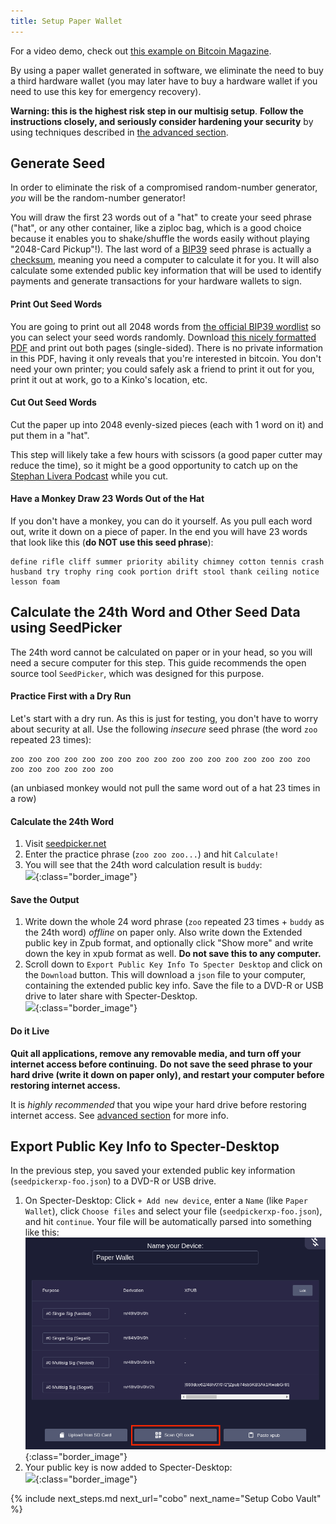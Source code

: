 ```yaml
---
title: Setup Paper Wallet
---
```


For a video demo, check out [this example on Bitcoin Magazine](https://www.pscp.tv/BitcoinMagazine/1lDxLygXdvmKm?t=24m05s).

By using a paper wallet generated in software, we eliminate the need to buy a third hardware wallet (you may later have to buy a hardware wallet if you need to use this key for emergency recovery).

**Warning: this is the highest risk step in our multisig setup**.
**Follow the instructions closely, and seriously consider hardening your security** by using techniques described in [the advanced section](paper-advanced).

## Generate Seed
In order to eliminate the risk of a compromised random-number generator, _you_ will be the random-number generator!

You will draw the first 23 words out of a "hat" to create your seed phrase ("hat", or any other container, like a ziploc bag, which is a good choice because it enables you to shake/shuffle the words easily without playing "2048-Card Pickup"!).
The last word of a [BIP39](https://github.com/bitcoin/bips/blob/master/bip-0039.mediawiki) seed phrase is actually a [checksum](https://en.wikipedia.org/wiki/Checksum), meaning you need a computer to calculate it for you.
It will also calculate some extended public key information that will be used to identify payments and generate transactions for your hardware wallets to sign.

#### Print Out Seed Words

You are going to print out all 2048 words from [the official BIP39 wordlist](https://github.com/bitcoin/bips/blob/master/bip-0039/english.txt) so you can select your seed words randomly.
Download [this nicely formatted PDF](/assets/guide/bip39_wordlist.pdf) and print out both pages (single-sided).
There is no private information in this PDF, having it only reveals that you're interested in bitcoin.
You don't need your own printer; you could safely ask a friend to print it out for you, print it out at work, go to a Kinko's location, etc.

#### Cut Out Seed Words
Cut the paper up into 2048 evenly-sized pieces (each with 1 word on it) and put them in a "hat".

This step will likely take a few hours with scissors (a good paper cutter may reduce the time), so it might be a good opportunity to catch up on the [Stephan Livera Podcast](https://stephanlivera.com/) while you cut.

#### Have a Monkey Draw 23 Words Out of the Hat
If you don't have a monkey, you can do it yourself.
As you pull each word out, write it down on a piece of paper.
In the end you will have 23 words that look like this (**do NOT use this seed phrase**):
```
define rifle cliff summer priority ability chimney cotton tennis crash husband try trophy ring cook portion drift stool thank ceiling notice lesson foam
```

## Calculate the 24th Word and Other Seed Data using SeedPicker
The 24th word cannot be calculated on paper or in your head, so you will need a secure computer
for this step. This guide recommends the open source tool `SeedPicker`, which was designed for this purpose.    

#### Practice First with a Dry Run
Let's start with a dry run. As this is just for testing, you don't have to worry about security at all.
Use the following *insecure* seed phrase (the word `zoo` repeated 23 times):
```
zoo zoo zoo zoo zoo zoo zoo zoo zoo zoo zoo zoo zoo zoo zoo zoo zoo zoo zoo zoo zoo zoo zoo 
```
(an unbiased monkey would not pull the same word out of a hat 23 times in a row)

#### Calculate the 24th Word
1. Visit [seedpicker.net](https://seedpicker.net)
1. Enter the practice phrase (`zoo zoo zoo...`) and hit `Calculate!`
1. You will see that the 24th word calculation result is `buddy`:  
![](/assets/img/setup-paper-seedpicker-example-output.png){:class="border_image"}  

#### Save the Output
1. Write down the whole 24 word phrase (`zoo` repeated 23 times + `buddy` as the 24th word) *offline* on paper only. Also write down the Extended public key in Zpub format, and optionally click "Show more" and write down the key in xpub format as well.
**Do not save this to any computer.**
1. Scroll down to `Export Public Key Info To Specter Desktop` and click on the `Download` button. 
This will download a `json` file to your computer, containing the extended public key info.
Save the file to a DVD-R or USB drive to later share with Specter-Desktop.  
![](/assets/img/setup-paper-seedpicker-save-json.png){:class="border_image"}  


#### Do it Live
**Quit all applications, remove any removable media, and turn off your internet access before continuing.**
**Do not save the seed phrase to your hard drive (write it down on paper only), and restart your computer before restoring internet access.**

It is *highly recommended* that you wipe your hard drive before restoring internet access.
See [advanced section](paper-advanced) for more info.


## Export Public Key Info to Specter-Desktop
In the previous step, you saved your extended public key information (`seedpickerxp-foo.json`) to a DVD-R or USB drive.

1. On Specter-Desktop: Click `+ Add new device`, enter a `Name` (like `Paper Wallet`), click `Choose files` and select your file (`seedpickerxp-foo.json`), and hit `continue`.
Your file will be automatically parsed into something like this:  
![](/assets/img/setup-paper-specter-input.png){:class="border_image"}  
1. Your public key is now added to Specter-Desktop:  
![](/assets/img/setup-paper-display-pubkey.png){:class="border_image"}  

{% include next_steps.md next_url="cobo" next_name="Setup Cobo Vault" %}
